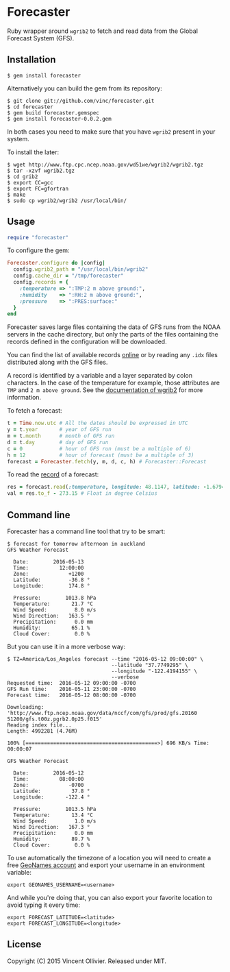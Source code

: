Forecaster
==========

Ruby wrapper around `wgrib2` to fetch and read data from the Global Forecast
System (GFS).


Installation
------------

    $ gem install forecaster

Alternatively you can build the gem from its repository:

    $ git clone git://github.com/vinc/forecaster.git
    $ cd forecaster
    $ gem build forecaster.gemspec
    $ gem install forecaster-0.0.2.gem

In both cases you need to make sure that you have `wgrib2` present in your
system.

To install the later:

    $ wget http://www.ftp.cpc.ncep.noaa.gov/wd51we/wgrib2/wgrib2.tgz
    $ tar -xzvf wgrib2.tgz
    $ cd grib2
    $ export CC=gcc
    $ export FC=gfortran
    $ make
    $ sudo cp wgrib2/wgrib2 /usr/local/bin/

Usage
-----

```ruby
require "forecaster"
```

To configure the gem:

```ruby
Forecaster.configure do |config|
  config.wgrib2_path = "/usr/local/bin/wgrib2"
  config.cache_dir = "/tmp/forecaster"
  config.records = {
    :temperature => ":TMP:2 m above ground:",
    :humidity    => ":RH:2 m above ground:",
    :pressure    => ":PRES:surface:"
  }
end
```

Forecaster saves large files containing the data of GFS runs from the NOAA
servers in the cache directory, but only the parts of the files containing
the records defined in the configuration will be downloaded.

You can find the list of available records [online][1] or by reading any
`.idx` files distributed along with the GFS files.

A record is identified by a variable and a layer separated by colon
characters. In the case of the temperature for example, those attributes
are `TMP` and `2 m above ground`. See the [documentation of wgrib2][2] for
more information.

To fetch a forecast:

```ruby
t = Time.now.utc # All the dates should be expressed in UTC
y = t.year       # year of GFS run
m = t.month      # month of GFS run
d = t.day        # day of GFS run
c = 0            # hour of GFS run (must be a multiple of 6)
h = 12           # hour of forecast (must be a multiple of 3)
forecast = Forecaster.fetch(y, m, d, c, h) # Forecaster::Forecast
```

To read the [record][1] of a forecast:

```ruby
res = forecast.read(:temperature, longitude: 48.1147, latitude: -1.6794) # String in Kelvin
val = res.to_f - 273.15 # Float in degree Celsius
```

[1]: http://www.nco.ncep.noaa.gov/pmb/products/gfs/gfs_upgrade/gfs.t06z.pgrb2.0p25.f006.shtml
[2]: http://www.cpc.ncep.noaa.gov/products/wesley/wgrib2/


Command line
------------

Forecaster has a command line tool that try to be smart:

    $ forecast for tomorrow afternoon in auckland
    GFS Weather Forecast

      Date:        2016-05-13
      Time:          12:00:00
      Zone:             +1200
      Latitude:         -36.8 °
      Longitude:        174.8 °

      Pressure:        1013.8 hPa
      Temperature:       21.7 °C
      Wind Speed:         8.0 m/s
      Wind Direction:   163.5 °
      Precipitation:      0.0 mm
      Humidity:          65.1 %
      Cloud Cover:        0.0 %

But you can use it in a more verbose way:

    $ TZ=America/Los_Angeles forecast --time "2016-05-12 09:00:00" \
                                      --latitude "37.7749295" \
                                      --longitude "-122.4194155" \
                                      --verbose
    Requested time:  2016-05-12 09:00:00 -0700
    GFS Run time:    2016-05-11 23:00:00 -0700
    Forecast time:   2016-05-12 08:00:00 -0700

    Downloading: 'http://www.ftp.ncep.noaa.gov/data/nccf/com/gfs/prod/gfs.20160
    51200/gfs.t00z.pgrb2.0p25.f015'
    Reading index file...
    Length: 4992281 (4.76M)

    100% [===========================================>] 696 KB/s Time: 00:00:07

    GFS Weather Forecast

      Date:        2016-05-12
      Time:          08:00:00
      Zone:             -0700
      Latitude:          37.8 °
      Longitude:       -122.4 °

      Pressure:        1013.5 hPa
      Temperature:       13.4 °C
      Wind Speed:         1.0 m/s
      Wind Direction:   167.3 °
      Precipitation:      0.0 mm
      Humidity:          89.7 %
      Cloud Cover:        0.0 %

To use automatically the timezone of a location you will need to create
a free [GeoNames account][3] and export your username in an environment
variable:

    export GEONAMES_USERNAME=<username>

And while you're doing that, you can also export your favorite location
to avoid typing it every time:

    export FORECAST_LATITUDE=<latitude>
    export FORECAST_LONGITUDE=<longitude>

[3]: http://www.geonames.org/login


License
-------

Copyright (C) 2015 Vincent Ollivier. Released under MIT.
